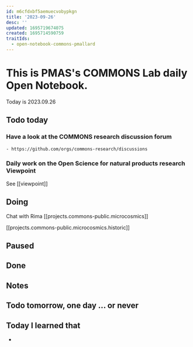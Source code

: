 ```yaml
---
id: m6cfdxbf5aemuecvobypkgn
title: '2023-09-26'
desc: ''
updated: 1695719674075
created: 1695714590759
traitIds:
  - open-notebook-commons-pmallard
---
```


# This is PMAS's COMMONS Lab daily Open Notebook.

Today is 2023.09.26

## Todo today

### Have a look at the COMMONS research discussion forum
    - https://github.com/orgs/commons-research/discussions

### Daily work on the Open Science for natural products research Viewpoint

See [[viewpoint]]


###
###

## Doing

Chat with Rima
[[projects.commons-public.microcosmics]]

[[projects.commons-public.microcosmics.historic]]

## Paused



## Done

## Notes

## Todo tomorrow, one day ... or never 


###
###


## Today I learned that

- 